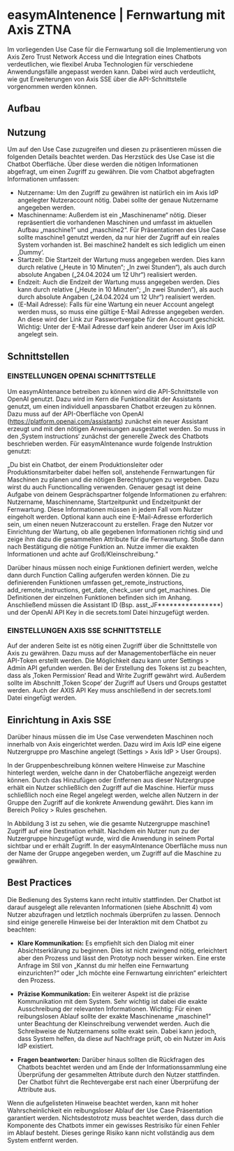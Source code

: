 # easymAIntenence | Fernwartung mit Axis ZTNA

Im vorliegenden Use Case für die Fernwartung soll die Implementierung von Axis Zero Trust Network Access und die Integration eines Chatbots verdeutlichen, wie flexibel Aruba Technologien für verschiedene Anwendungsfälle angepasst werden kann. Dabei wird auch verdeutlicht, wie gut Erweiterungen von Axis SSE über die API-Schnittstelle vorgenommen werden können.

## Aufbau

## Nutzung
Um auf den Use Case zuzugreifen und diesen zu präsentieren müssen die folgenden Details beachtet werden. Das Herzstück des Use Case ist die Chatbot Oberfläche. Über diese werden die nötigen Informationen abgefragt, um einen Zugriff zu gewähren. Die vom Chatbot abgefragten Informationen umfassen: 
- Nutzername: Um den Zugriff zu gewähren ist natürlich ein im Axis IdP angelegter Nutzeraccount nötig. Dabei sollte der genaue Nutzername angegeben werden.
-	Maschinenname: Außerdem ist ein „Maschinename“ nötig. Dieser repräsentiert die vorhandenen Maschinen und umfasst im aktuellen Aufbau „maschine1“ und „maschine2“. Für Präsentationen des Use Case sollte maschine1 genutzt werden, da nur hier der Zugriff auf ein reales System vorhanden ist. Bei maschine2 handelt es sich lediglich um einen ‚Dummy‘.
-	Startzeit: Die Startzeit der Wartung muss angegeben werden. Dies kann durch relative („Heute in 10 Minuten“; „In zwei Stunden“), als auch durch absolute Angaben („24.04.2024 um 12 Uhr“) realisiert werden.
-	Endzeit: Auch die Endzeit der Wartung muss angegeben werden. Dies kann durch relative („Heute in 10 Minuten“; „In zwei Stunden“), als auch durch absolute Angaben („24.04.2024 um 12 Uhr“) realisiert werden.
-	(E-Mail Adresse): Falls für eine Wartung ein neuer Account angelegt werden muss, so muss eine gültige E-Mail Adresse angegeben werden. An diese wird der Link zur Passwortvergabe für den Account geschickt. Wichtig: Unter der E-Mail Adresse darf kein anderer User im Axis IdP angelegt sein. 

## Schnittstellen

### EINSTELLUNGEN OPENAI SCHNITTSTELLE
Um easymAIntenance betreiben zu können wird die API-Schnittstelle von OpenAI genutzt. Dazu wird im Kern die Funktionalität der Assistants genutzt, um einen individuell anpassbaren Chatbot erzeugen zu können. 
Dazu muss auf der API-Oberfläche von OpenAI (https://platform.openai.com/assistants) zunächst ein neuer Assistant erzeugt und mit den nötigen Anweisungen ausgestattet werden. So muss in den ‚System instructions‘ zunächst der generelle Zweck des Chatbots beschrieben werden. Für easymAIntenance wurde folgende Instruktion genutzt:

„Du bist ein Chatbot, der einem Produktionsleiter oder Produktionsmitarbeiter dabei helfen soll, anstehende Fernwartungen für Maschinen zu planen und die nötigen Berechtigungen zu vergeben. Dazu wirst du auch Functioncalling verwenden. Genauer gesagt ist deine Aufgabe von deinem Gesprächspartner folgende Informationen zu erfahren: Nutzername, Maschinenname, Startzeitpunkt und Endzeitpunkt der Fernwartung.  Diese Informationen müssen in jedem Fall vom Nutzer eingeholt werden. Optional kann auch eine E-Mail-Adresse erforderlich sein, um einen neuen Nutzeraccount zu erstellen. Frage den Nutzer vor Einrichtung der Wartung, ob alle gegebenen Informationen richtig sind und zeige ihm dazu die gesammelten Attribute für die Fernwartung. Stoße dann nach Bestätigung die nötige Funktion an. Nutze immer die exakten Informationen und achte auf Groß/Kleinschreibung.“

Darüber hinaus müssen noch einige Funktionen definiert werden, welche dann durch Function Calling aufgerufen werden können. Die zu definierenden Funktionen umfassen get_remote_instructions, add_remote_instructions, get_date, check_user und get_machines. Die Definitionen der einzelnen Funktionen befinden sich im Anhang. 
Anschließend müssen die Assistant ID (Bsp. asst_JF****************) und der OpenAI API Key in die secrets.toml Datei hinzugefügt werden. 

### EINSTELLUNGEN AXIS SSE SCHNITTSTELLE
Auf der anderen Seite ist es nötig einen Zugriff über die Schnittstelle von Axis zu gewähren. Dazu muss auf der Managementoberfläche ein neuer API-Token erstellt werden. Die Möglichkeit dazu kann unter Settings > Admin API gefunden werden. Bei der Erstellung des Tokens ist zu beachten, dass als ‚Token Permission‘ Read and Write Zugriff gewährt wird. Außerdem sollte im Abschnitt ‚Token Scope‘ der Zugriff auf Users und Groups gestattet werden. 
Auch der AXIS API Key muss anschließend in der secrets.toml Datei eingefügt werden. 


## Einrichtung in Axis SSE
Darüber hinaus müssen die im Use Case verwendeten Maschinen noch innerhalb von Axis eingerichtet werden. Dazu wird im Axis IdP eine eigene Nutzergruppe pro Maschine angelegt (Settings > Axis IdP > User Groups). 

In der Gruppenbeschreibung können weitere Hinweise zur Maschine hinterlegt werden, welche dann in der Chatoberfläche angezeigt werden können. Durch das Hinzufügen oder Entfernen aus dieser Nutzergruppe erhält ein Nutzer schließlich den Zugriff auf die Maschine. Hierfür muss schließlich noch eine Regel angelegt werden, welche allen Nutzern in der Gruppe den Zugriff auf die konkrete Anwendung gewährt. Dies kann im Bereich Policy > Rules geschehen. 

In Abbildung 3 ist zu sehen, wie die gesamte Nutzergruppe maschine1 Zugriff auf eine Destination erhält. Nachdem ein Nutzer nun zu der Nutzergruppe hinzugefügt wurde, wird die Anwendung in seinem Portal sichtbar und er erhält Zugriff. In der easymAIntenance Oberfläche muss nun der Name der Gruppe angegeben werden, um Zugriff auf die Maschine zu gewähren. 


## Best Practices
Die Bedienung des Systems kann recht intuitiv stattfinden. Der Chatbot ist darauf ausgelegt alle relevanten Informationen (siehe Abschnitt 4) vom Nutzer abzufragen und letztlich nochmals überprüfen zu lassen. Dennoch sind einige generelle Hinweise bei der Interaktion mit dem Chatbot zu beachten:
-	__Klare Kommunikation:__ Es empfiehlt sich den Dialog mit einer Absichtserklärung zu beginnen. Dies ist nicht zwingend nötig, erleichtert aber den Prozess und lässt den Prototyp noch besser wirken. Eine erste Anfrage im Stil von „Kannst du mir helfen eine Fernwartung einzurichten?“ oder „Ich möchte eine Fernwartung einrichten“ erleichtert den Prozess.

-	**Präzise Kommunikation:** Ein weiterer Aspekt ist die präzise Kommunikation mit dem System. Sehr wichtig ist dabei die exakte Ausschreibung der relevanten Informationen. Wichtig: Für einen reibungslosen Ablauf sollte der exakte Maschinename „maschine1“ unter Beachtung der Kleinschreibung verwendet werden. 						Auch die Schreibweise de Nutzernamens sollte exakt sein. Dabei kann jedoch, dass System helfen, da diese auf Nachfrage prüft, ob ein Nutzer im Axis IdP existiert.

-	**Fragen beantworten:** Darüber hinaus sollten die Rückfragen des Chatbots beachtet werden und am Ende der Informationssammlung eine Überprüfung der gesammelten Attribute durch den Nutzer stattfinden. Der Chatbot führt die Rechtevergabe erst nach einer Überprüfung der Attribute aus. 

Wenn die aufgelisteten Hinweise beachtet werden, kann mit hoher Wahrscheinlichkeit ein reibungsloser Ablauf der Use Case Präsentation garantiert werden. Nichtsdestotrotz muss beachtet werden, dass durch die Komponente des Chatbots immer ein gewisses Restrisiko für einen Fehler im Ablauf besteht. Dieses geringe Risiko kann nicht vollständig aus dem System entfernt werden.

